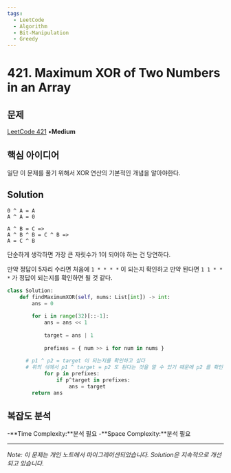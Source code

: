 ```yaml
---
tags:
  - LeetCode
  - Algorithm
  - Bit-Manipulation
  - Greedy
---
```


# 421. Maximum XOR of Two Numbers in an Array

## 문제

[LeetCode 421](https://leetcode.com/problems/maximum-xor-of-two-numbers-in-an-array/) •**Medium**

## 핵심 아이디어

일단 이 문제를 풀기 위해서 XOR 연산의 기본적인 개념을 알아야한다.

## Solution

```Plain
0 ^ A = A
A ^ A = 0

A ^ B = C => 
A ^ B ^ B = C ^ B => 
A = C ^ B
```

단순하게 생각하면 가장 큰 자릿수가 1이 되어야 하는 건 당연하다.

만약 정답이 5자리 수라면 처음에 `1 * * * *` 이 되는지 확인하고 만약 된다면 `1 1 * * *` 가 정답이 되는지를 확인하면 될 것 같다.

```python
class Solution:
    def findMaximumXOR(self, nums: List[int]) -> int:
        ans = 0
        
        for i in range(32)[::-1]:
            ans = ans << 1
            
            target = ans | 1
            
            prefixes = { num >> i for num in nums }
            
      # p1 ^ p2 = target 이 되는지를 확인하고 싶다
      # 위의 식에서 p1 ^ target = p2 도 된다는 것을 알 수 있기 때문에 p2 를 확인한다.
            for p in prefixes:
                if p^target in prefixes:
                    ans = target
        return ans
```

## 복잡도 분석

-**Time Complexity:**분석 필요
-**Space Complexity:**분석 필요

---

*Note: 이 문제는 개인 노트에서 마이그레이션되었습니다. Solution은 지속적으로 개선되고 있습니다.*
